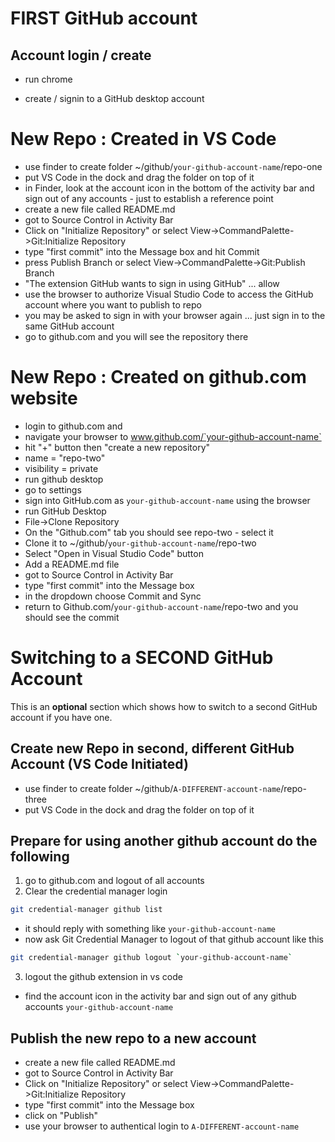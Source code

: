 # FIRST GitHub account

## Account login / create

- run chrome

- create / signin to a GitHub desktop account

# New Repo : Created in VS Code

- use finder to create folder ~/github/`your-github-account-name`/repo-one
- put VS Code in the dock and drag the folder on top of it
- in Finder, look at the account icon in the bottom of the activity bar and sign out of any accounts - just to establish a reference point
- create a new file called README.md
- got to Source Control in Activity Bar
- Click on "Initialize Repository" or select View->CommandPalette->Git:Initialize Repository
- type "first commit" into the Message box and hit Commit
- press Publish Branch or select View->CommandPalette->Git:Publish Branch
- "The extension GitHub wants to sign in using GitHub" ... allow
- use the browser to authorize Visual Studio Code to access the GitHub account where you want to publish to repo
- you may be asked to sign in with your browser again ... just sign in to the same GitHub account
- go to github.com and you will see the repository there

# New Repo : Created on github.com website

- login to github.com and
- navigate your browser to www.github.com/`your-github-account-name`
- hit "+" button then "create a new repository"
- name = "repo-two"
- visibility = private
- run github desktop
- go to settings
- sign into GitHub.com as `your-github-account-name` using the browser
- run GitHub Desktop
- File->Clone Repository
- On the "Github.com" tab you should see repo-two - select it
- Clone it to ~/github/`your-github-account-name`/repo-two
- Select "Open in Visual Studio Code" button
- Add a README.md file
- got to Source Control in Activity Bar
- type "first commit" into the Message box
- in the dropdown choose Commit and Sync
- return to Github.com/`your-github-account-name`/repo-two and you should see the commit

# Switching to a SECOND GitHub Account

This is an **optional** section which shows how to switch to a second GitHub account if you have one.

## Create new Repo in second, different GitHub Account (VS Code Initiated)

- use finder to create folder ~/github/`A-DIFFERENT-account-name`/repo-three
- put VS Code in the dock and drag the folder on top of it

## Prepare for using another github account do the following

1. go to github.com and logout of all accounts
2. Clear the credential manager login

```bash
git credential-manager github list
```

- it should reply with something like `your-github-account-name`
- now ask Git Credential Manager to logout of that github account like this

```bash
git credential-manager github logout `your-github-account-name`
```

3. logout the github extension in vs code

- find the account icon in the activity bar and sign out of any github accounts `your-github-account-name`

## Publish the new repo to a new account

- create a new file called README.md
- got to Source Control in Activity Bar
- Click on "Initialize Repository" or select View->CommandPalette->Git:Initialize Repository
- type "first commit" into the Message box
- click on "Publish"
- use your browser to authentical login to `A-DIFFERENT-account-name`
